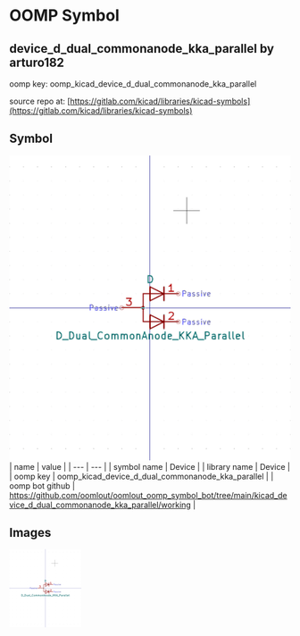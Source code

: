 # OOMP Symbol  
## device_d_dual_commonanode_kka_parallel  by arturo182  
  
oomp key: oomp_kicad_device_d_dual_commonanode_kka_parallel  
  
source repo at: [https://gitlab.com/kicad/libraries/kicad-symbols](https://gitlab.com/kicad/libraries/kicad-symbols)  
## Symbol  
  
[![working.png](working_600.png)](working.png)  
| name | value | 
| --- | --- | 
| symbol name | Device | 
| library name | Device | 
| oomp key | oomp_kicad_device_d_dual_commonanode_kka_parallel | 
| oomp bot github | https://github.com/oomlout/oomlout_oomp_symbol_bot/tree/main/kicad_device_d_dual_commonanode_kka_parallel/working | 
## Images  
  
[![working.png](working_140.png)](working.png)  
